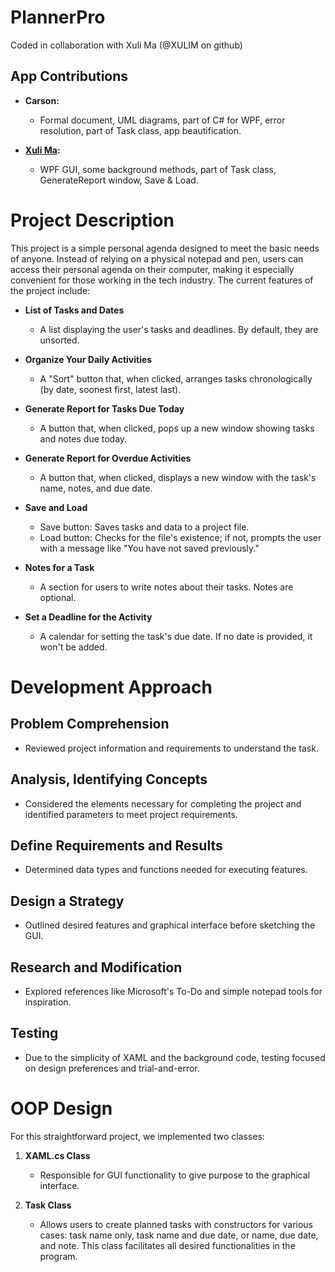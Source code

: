 # PlannerPro
Coded in collaboration with Xuli Ma (@XULIM on github)

## App Contributions 

- **Carson:**
  - Formal document, UML diagrams, part of C# for WPF, error resolution, part of Task class, app beautification.
  
- **[Xuli Ma](https://github.com/XULIM):**
  - WPF GUI, some background methods, part of Task class, GenerateReport window, Save & Load.
 
# Project Description

This project is a simple personal agenda designed to meet the basic needs of anyone. Instead of relying on a physical notepad and pen, users can access their personal agenda on their computer, making it especially convenient for those working in the tech industry. The current features of the project include:

- **List of Tasks and Dates**
  - A list displaying the user's tasks and deadlines. By default, they are unsorted.

- **Organize Your Daily Activities**
  - A "Sort" button that, when clicked, arranges tasks chronologically (by date, soonest first, latest last).

- **Generate Report for Tasks Due Today**
  - A button that, when clicked, pops up a new window showing tasks and notes due today.

- **Generate Report for Overdue Activities**
  - A button that, when clicked, displays a new window with the task's name, notes, and due date.

- **Save and Load**
  - Save button: Saves tasks and data to a project file.
  - Load button: Checks for the file's existence; if not, prompts the user with a message like "You have not saved previously."

- **Notes for a Task**
  - A section for users to write notes about their tasks. Notes are optional.

- **Set a Deadline for the Activity**
  - A calendar for setting the task's due date. If no date is provided, it won't be added.

# Development Approach

## Problem Comprehension
- Reviewed project information and requirements to understand the task.

## Analysis, Identifying Concepts
- Considered the elements necessary for completing the project and identified parameters to meet project requirements.

## Define Requirements and Results
- Determined data types and functions needed for executing features.

## Design a Strategy
- Outlined desired features and graphical interface before sketching the GUI.

## Research and Modification
- Explored references like Microsoft's To-Do and simple notepad tools for inspiration.

## Testing
- Due to the simplicity of XAML and the background code, testing focused on design preferences and trial-and-error.

# OOP Design

For this straightforward project, we implemented two classes:

1. **XAML.cs Class**
   - Responsible for GUI functionality to give purpose to the graphical interface.

2. **Task Class**
   - Allows users to create planned tasks with constructors for various cases: task name only, task name and due date, or name, due date, and note. This class facilitates all desired functionalities in the program.

